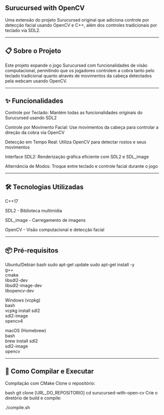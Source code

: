 ## Surucursed with OpenCV

Uma extensão do projeto Surucursed original que adiciona controle por detecção facial usando OpenCV e C++, além dos controles tradicionais por teclado via SDL2.
 
--- 

## 📋 Sobre o Projeto
Este projeto expande o jogo Surucursed com funcionalidades de visão computacional, permitindo que os jogadores controlem a cobra tanto pelo teclado tradicional quanto através de movimentos da cabeça detectados pela webcam usando OpenCV.

---

## ✨ Funcionalidades
Controle por Teclado: Mantém todas as funcionalidades originais do Surucursed usando SDL2

Controle por Movimento Facial: Use movimentos da cabeça para controlar a direção da cobra via OpenCV

Detecção em Tempo Real: Utiliza OpenCV para detectar rostos e seus movimentos

Interface SDL2: Renderização gráfica eficiente com SDL2 e SDL_image

Alternância de Modos: Troque entre teclado e controle facial durante o jogo

---

## 🛠️ Tecnologias Utilizadas
C++17

SDL2 - Biblioteca multimídia

SDL_image - Carregamento de imagens

OpenCV - Visão computacional e detecção facial

--- 

## 📦 Pré-requisitos
Ubuntu/Debian
bash
sudo apt-get update
sudo apt-get install -y \
    g++ \
    cmake \
    libsdl2-dev \
    libsdl2-image-dev \
    libopencv-dev


Windows (vcpkg)\
bash\
vcpkg install sdl2\
sdl2-image \
opencv4

macOS (Homebrew)\
bash\
brew install sdl2 \
sdl2-image \
opencv

---

## 🚀 Como Compilar e Executar
Compilação com CMake
Clone o repositório:

bash
git clone [URL_DO_REPOSITORIO]
cd surucursed-with-open-cv
Crie o diretório de build e compile:

./compile.sh
